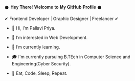 𒊹︎︎︎ 𝐇𝐞𝐲 𝐓𝐡𝐞𝐫𝐞! 𝐖𝐞𝐥𝐜𝐨𝐦𝐞 𝐭𝐨 𝐌𝐲 𝐆𝐢𝐭𝐇𝐮𝐛 𝐏𝐫𝐨𝐟𝐢𝐥𝐞 ︎︎︎𒊹

✔︎ Frontend Developer | Graphic Designer | Freelancer ✔︎


- 👋 Hi, I’m Pallavi Priya.

- 👀 I’m interested in Web Development.

- 🌱 I’m currently learning.

- 🎓 I'm currently pursuing B.TEch in Computer Science and Engineering(Cyber Security).
   
- 💫 Eat, Code, Sleep, Repeat.
